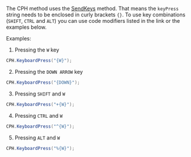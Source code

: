 The CPH method uses the [SendKeys](<https://learn.microsoft.com/en-us/dotnet/api/system.windows.forms.sendkeys.send?view=windowsdesktop-7.0>) method. That means the `keyPress` string needs to be enclosed in curly brackets `{}`. To use key combinations (`SHIFT`, `CTRL` and `ALT`) you can use code modifiers listed in the link or the examples below.

Examples:

1. Pressing the `W` key
```cs
CPH.KeyboardPress("{W}");
```

2. Pressing the `DOWN ARROW` key
```cs
CPH.KeyboardPress("{DOWN}");
```

3. Pressing `SHIFT` and `W`
```cs
CPH.KeyboardPress("+{W}");
```

4. Pressing `CTRL` and `W`
```cs
CPH.KeyboardPress("^{W}");
```

5. Pressing `ALT` and `W`
```cs
CPH.KeyboardPress("%{W}");
```
